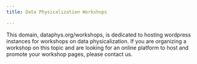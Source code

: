 ```yaml
---
title: Data Physicalization Workshops

---
```


This domain, dataphys.org/workshops, is dedicated to hosting wordpress instances for workshops on data physicalization. If you are organizing a workshop on this topic and are looking for an online platform to host and promote your workshop pages, please contact us.